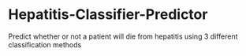 # Hepatitis-Classifier-Predictor
Predict whether or not a patient will die from hepatitis using 3 different classification methods
